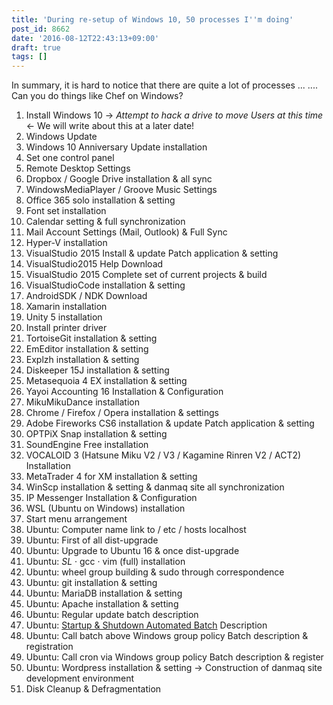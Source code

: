 ```yaml
---
title: 'During re-setup of Windows 10, 50 processes I''m doing'
post_id: 8662
date: '2016-08-12T22:43:13+09:00'
draft: true
tags: []
---
```


In summary, it is hard to notice that there are quite a lot of processes ... .... Can you do things like Chef on Windows?

1.  Install Windows 10 → _Attempt to hack a drive to move Users at this time_ ← We will write about this at a later date!
2.  Windows Update
3.  Windows 10 Anniversary Update installation
4.  Set one control panel
5.  Remote Desktop Settings
6.  Dropbox / Google Drive installation & all sync
7.  WindowsMediaPlayer / Groove Music Settings
8.  Office 365 solo installation & setting
9.  Font set installation
10.  Calendar setting & full synchronization
11.  Mail Account Settings (Mail, Outlook) & Full Sync
12.  Hyper-V installation
13.  VisualStudio 2015 Install & update Patch application & setting
14.  VisualStudio2015 Help Download
15.  VisualStudio 2015 Complete set of current projects & build
16.  VisualStudioCode installation & setting
17.  AndroidSDK / NDK Download
18.  Xamarin installation
19.  Unity 5 installation
20.  Install printer driver
21.  TortoiseGit installation & setting
22.  EmEditor installation & setting
23.  Explzh installation & setting
24.  Diskeeper 15J installation & setting
25.  Metasequoia 4 EX installation & setting
26.  Yayoi Accounting 16 Installation & Configuration
27.  MikuMikuDance installation
28.  Chrome / Firefox / Opera installation & settings
29.  Adobe Fireworks CS6 installation & update Patch application & setting
30.  OPTPiX Snap installation & setting
31.  SoundEngine Free installation
32.  VOCALOID 3 (Hatsune Miku V2 / V3 / Kagamine Rinren V2 / ACT2) Installation
33.  MetaTrader 4 for XM installation & setting
34.  WinScp installation & setting & danmaq site all synchronization
35.  IP Messenger Installation & Configuration
36.  WSL (Ubuntu on Windows) installation
37.  Start menu arrangement
38.  Ubuntu: Computer name link to / etc / hosts localhost
39.  Ubuntu: First of all dist-upgrade
40.  Ubuntu: Upgrade to Ubuntu 16 & once dist-upgrade
41.  Ubuntu: _SL_ · gcc · vim (full) installation
42.  Ubuntu: wheel group building & sudo through correspondence
43.  Ubuntu: git installation & setting
44.  Ubuntu: MariaDB installation & setting
45.  Ubuntu: Apache installation & setting
46.  Ubuntu: Regular update batch description
47.  Ubuntu: [Startup & Shutdown Automated Batch](https://gist.github.com/danmaq/8825128e199c787b46ca61e4786447a8) Description
48.  Ubuntu: Call batch above Windows group policy Batch description & registration
49.  Ubuntu: Call cron via Windows group policy Batch description & register
50.  Ubuntu: Wordpress installation & setting → Construction of danmaq site development environment
51.  Disk Cleanup & Defragmentation
